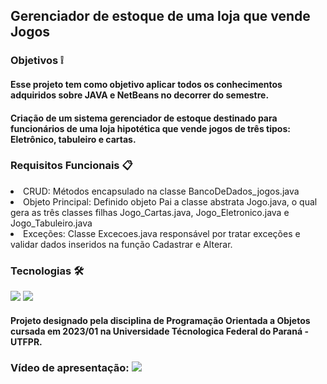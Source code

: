 
## Gerenciador de estoque de uma loja que vende Jogos

### Objetivos ❕

#### Esse projeto tem como objetivo aplicar todos os conhecimentos adquiridos sobre JAVA e NetBeans no decorrer do semestre.
#### Criação de um sistema gerenciador de estoque destinado para funcionários de uma loja hipotética que vende jogos de três tipos: Eletrônico, tabuleiro e cartas.

### Requisitos Funcionais 📋

<div>
  <li>CRUD: Métodos encapsulado na classe BancoDeDados_jogos.java</li>
  <li>Objeto Principal: Definido objeto Pai a classe abstrata Jogo.java, o qual gera as três classes filhas Jogo_Cartas.java, Jogo_Eletronico.java e Jogo_Tabuleiro.java</li> 
  <li>Exceções: Classe Excecoes.java responsável por tratar exceções e validar dados inseridos na função Cadastrar e Alterar.</li>
</div>

### Tecnologias 🛠️

<div style="display: inline_block">
  <img src="https://img.shields.io/badge/Java-ED8B00?style=for-the-badge&logo=openjdk&logoColor=white">
  <img src="https://img.shields.io/badge/apache%20netbeans-1B6AC6?style=for-the-badge&logo=apache%20netbeans%20IDE&logoColor=white">
</div>

#### Projeto designado pela disciplina de Programação Orientada a Objetos cursada em 2023/01 na Universidade Técnologica Federal do Paraná - UTFPR.

### Vídeo de apresentação: <a href="https://youtu.be/o_1fW9Om2gk"><img src="https://img.shields.io/badge/YouTube-FF0000?style=for-the-badge&logo=youtube&logoColor=white"></a>

